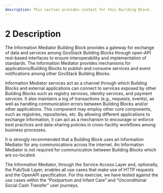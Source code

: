 ```yaml
---
description: This section provides context for this Building Block.
---
```


# 2 Description

The Information Mediator Building Block provides a gateway for exchange of data and services among GovStack Building Blocks through open-API rest-based interfaces to ensure interoperability and implementation of standards. The Information Mediator provides mechanisms for applications/Building Blocks to publish and consume services and event notifications among other GovStack Building Blocks.

Information Mediator services act as a channel through which Building Blocks and external applications can connect to services exposed by other Building Blocks such as registry services, identity services, and payment services. It also maintains a log of transactions (e.g., requests, events), as well as handling communication errors between Building Blocks and/or other applications. This component may employ other core components, such as registries, repositories, etc. By allowing different applications to exchange information, it can act as a mechanism to encourage or enforce best practices and data-sharing policies in cross-facility workflows among business processes.

It is strongly recommended that a Building Block uses an Information Mediator for any communications across the internet. An Information Mediator is not required for communication between Building Blocks which are co-located.

The Information Mediator, through the Service Access Layer and, optionally,  the Pub/Sub Layer, enables all use cases that make use of HTTP requests and the OpenAPI specification. For this exercise, we have tested against the use cases within the “Postpartum and Infant Care” and “Unconditional Social Cash Transfer” user journeys.
